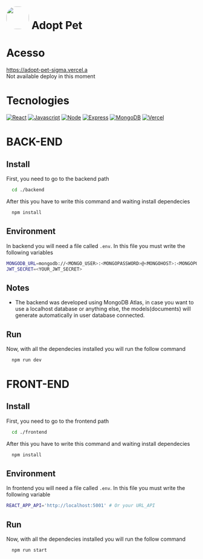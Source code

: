 # <img src="https://i.pinimg.com/originals/af/fb/c9/affbc96be98edecba473e0e630069b3b.png" width=60 height=auto style="border-radius: 43%" /> Adopt Pet

# Acesso
https://adopt-pet-sigma.vercel.a
<br>
Not available deploy in this moment

# Tecnologies

[![React][React.js]][React-url]
[![Javascript][Javascript]][Javascript-url]
[![Node][Node]][Node-url] 
[![Express][Express]][Express-url] 
[![MongoDB][MongoDB]][MongoDB-url] 
[![Vercel][Vercel]][Vercel-url] 

<!-- [![Typescript][Typescript]][Typescript-url] -->

# BACK-END

## Install
First, you need to go to the backend path
``` bash
  cd ./backend
```
After this you have to write this command and waiting install dependecies
``` bash
  npm install
```
## Environment
In backend you will need a file called `.env`. In this file you must write the following variables
``` bash
MONGODB_URL=mongodb://<MONGO_USER>:<MONGOPASSWORD>@<MONGOHOST>:<MONGOPORT>
JWT_SECRET=<YOUR_JWT_SECRET>
```

## Notes
* The backend was developed using MongoDB Atlas, in case you want to use a localhost database or anything else, the models(documents) will generate automatically in user database connected.

## Run
Now, with all the dependecies installed you will run the follow command
``` bash
  npm run dev
```

# FRONT-END

## Install
First, you need to go to the frontend path
``` bash
  cd ./frontend
```
After this you have to write this command and waiting install dependecies
``` bash
  npm install
```

## Environment
In frontend you will need a file called `.env`. In this file you must write the following variable
``` bash
REACT_APP_API='http://localhost:5001' # Or your URL_API
```


## Run
Now, with all the dependecies installed you will run the follow command
``` bash
  npm run start
```


[React.js]: https://img.shields.io/badge/React-20232A?style=for-the-badge&logo=react&logoColor=61DAFB
[React-url]: https://reactjs.org/
[Typescript]: https://img.shields.io/badge/Typescript-20232A?style=for-the-badge&logo=typescript&logoColor=#007acc
[Typescript-url]: https://www.typescriptlang.org
[Express]: https://img.shields.io/badge/Express-20232A?style=for-the-badge&logo=express&logoColor=#FFF
[Express-url]: https://expressjs.com/pt-br/
[Node]: https://img.shields.io/badge/Node.js-20232A?style=for-the-badge&logo=node.js
[Node-url]: https://nodejs.org/en
[MongoDB]: https://img.shields.io/badge/MongoDB-20232A?style=for-the-badge&logo=mongodb
[MongoDB-url]: https://www.mongodb.com
[Javascript]: https://img.shields.io/badge/Javascript-20232A?style=for-the-badge&logo=javascript&logoColor=#007acc
[Javascript-url]: https://developer.mozilla.org/pt-BR/docs/Web/JavaScript
[Vercel]: https://img.shields.io/badge/Vercel-20232A?style=for-the-badge&logo=vercel&logoColor=#007acc
[Vercel-url]: https://vercel.com
[Image]: https://i.pinimg.com/originals/af/fb/c9/affbc96be98edecba473e0e630069b3b.png


